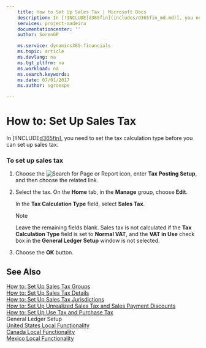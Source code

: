 ```yaml
---
    title: How to Set Up Sales Tax | Microsoft Docs
    description: In [!INCLUDE[d365fin](includes/d365fin_md.md)], you need to set the tax calculation type before you can set up sales tax.
    services: project-madeira
    documentationcenter: ''
    author: SorenGP

    ms.service: dynamics365-financials
    ms.topic: article
    ms.devlang: na
    ms.tgt_pltfrm: na
    ms.workload: na
    ms.search.keywords:
    ms.date: 07/01/2017
    ms.author: sgroespe

---
```

# How to: Set Up Sales Tax
In [!INCLUDE[d365fin](includes/d365fin_md.md)], you need to set the tax calculation type before you can set up sales tax.  
  
### To set up sales tax  
  
1.  Choose the ![Search for Page or Report](media/ui-search/search_small.png "Search for Page or Report icon") icon, enter **Tax Posting Setup**, and then choose the related link.  
  
2.  Select the tax. On the **Home** tab, in the **Manage** group, choose **Edit**.  
  
     In the **Tax Calculation Type** field, select **Sales Tax**.  
  
    > [!NOTE]  
    >  Leave the remaining fields blank. Sales tax is not calculated if the **Tax Calculation Type** field is set to **Normal VAT**, and the **VAT in Use** check box in the **General Ledger Setup** window is not selected.  
  
3.  Choose the **OK** button.  
  
## See Also  
 [How to: Set Up Sales Tax Groups](how-to-set-up-sales-tax-groups.md)   
 [How to: Set Up Sales Tax Details](how-to-set-up-sales-tax-details.md)   
 [How to: Set Up Sales Tax Jurisdictions](how-to-set-up-sales-tax-jurisdictions.md)   
 [How to: Set Up Unrealized Sales Tax and Sales Payment Discounts](how-to-set-up-unrealized-sales-tax-and-sales-payment-discounts.md)   
 [How to: Set Up Use Tax and Purchase Tax](how-to-set-up-use-tax-and-purchase-tax.md)   
 General Ledger Setup   
 [United States Local Functionality](../UnitedStates/united-states-local-functionality.md)   
 [Canada Local Functionality](../Canada/canada-local-functionality.md)   
 [Mexico Local Functionality](mexico-local-functionality.md)